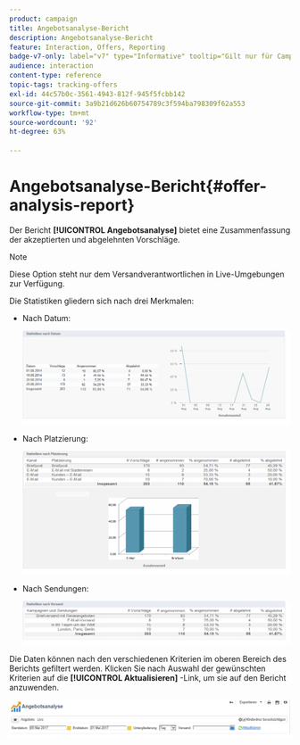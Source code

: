 ```yaml
---
product: campaign
title: Angebotsanalyse-Bericht
description: Angebotsanalyse-Bericht
feature: Interaction, Offers, Reporting
badge-v7-only: label="v7" type="Informative" tooltip="Gilt nur für Campaign Classic v7"
audience: interaction
content-type: reference
topic-tags: tracking-offers
exl-id: 44c57b0c-3561-4943-812f-945f5fcbb142
source-git-commit: 3a9b21d626b60754789c3f594ba798309f62a553
workflow-type: tm+mt
source-wordcount: '92'
ht-degree: 63%

---
```


# Angebotsanalyse-Bericht{#offer-analysis-report}



Der Bericht **[!UICONTROL Angebotsanalyse]** bietet eine Zusammenfassung der akzeptierten und abgelehnten Vorschläge.

>[!NOTE]
>
>Diese Option steht nur dem Versandverantwortlichen in Live-Umgebungen zur Verfügung.

Die Statistiken gliedern sich nach drei Merkmalen:

* Nach Datum:

  ![](assets/offer_report_perdate.png)

* Nach Platzierung:

  ![](assets/offer_report_perspaces.png)

* Nach Sendungen:

  ![](assets/offer_report_perdeliveries.png)

Die Daten können nach den verschiedenen Kriterien im oberen Bereich des Berichts gefiltert werden. Klicken Sie nach Auswahl der gewünschten Kriterien auf die **[!UICONTROL Aktualisieren]** -Link, um sie auf den Bericht anzuwenden.

![](assets/offer_report_criteria.png)
